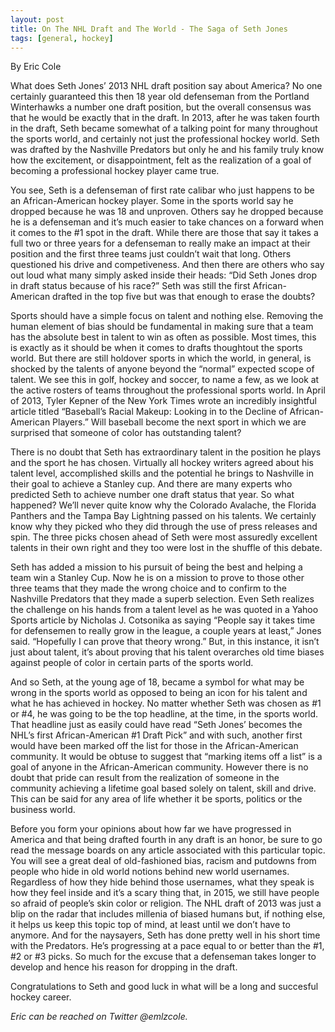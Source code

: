 ```yaml
---
layout: post
title: On The NHL Draft and The World - The Saga of Seth Jones
tags: [general, hockey]
---
```

By Eric Cole

What does Seth Jones’ 2013 NHL draft position say about America? No one certainly guaranteed this then 18 year old defenseman from the Portland Winterhawks a number one draft position, but the overall consensus was that he would be exactly that in the draft. In 2013, after he was taken fourth in the draft, Seth became somewhat of a talking point for many throughout the sports world, and certainly not just the professional hockey world. Seth was drafted by the Nashville Predators but only he and his family truly know how the excitement, or disappointment, felt as the realization of a goal of becoming a professional hockey player came true.

You see, Seth is a defenseman of first rate calibar who just happens to be an African-American hockey player. Some in the sports world say he dropped because he was 18 and unproven. Others say he dropped because he is a defenseman and it’s much easier to take chances on a forward when it comes to the #1 spot in the draft. While there are those that say it takes a full two or three years for a defenseman to really make an impact at their position and the first three teams just couldn’t wait that long. Others questioned his drive and competiveness. And then there are others who say out loud what many simply asked inside their heads: “Did Seth Jones drop in draft status because of his race?” Seth was still the first African-American drafted in the top five but was that enough to erase the doubts?

Sports should have a simple focus on talent and nothing else. Removing the human element of bias should be fundamental in making sure that a team has the absolute best in talent to win as often as possible. Most times, this is exactly as it should be when it comes to drafts thoughtout the sports world. But there are still holdover sports in which the world, in general, is shocked by the talents of anyone beyond the “normal” expected scope of talent. We see this in golf, hockey and soccer, to name a few, as we look at the active rosters of teams throughout the professional sports world. In April of 2013, Tyler Kepner of the New York Times wrote an incredibly insightful article titled “Baseball’s Racial Makeup: Looking in to the Decline of African-American Players.” Will baseball become the next sport in which we are surprised that someone of color has outstanding talent?

There is no doubt that Seth has extraordinary talent in the position he plays and the sport he has chosen. Virtually all hockey writers agreed about his talent level, accomplished skills and the potential he brings to Nashville in their goal to achieve a Stanley cup. And there are many experts who predicted Seth to achieve number one draft status that year. So what happened? We’ll never quite know why the Colorado Avalache, the Florida Panthers and the Tampa Bay Lightning passed on his talents. We certainly know why they picked who they did through the use of press releases and spin. The three picks chosen ahead of Seth were most assuredly excellent talents in their own right and they too were lost in the shuffle of this debate.

Seth has added a mission to his pursuit of being the best and helping a team win a Stanley Cup. Now he is on a mission to prove to those other three teams that they made the wrong choice and to confirm to the Nashville Predators that they made a superb selection. Even Seth realizes the challenge on his hands from a talent level as he was quoted in a Yahoo Sports article by Nicholas J. Cotsonika as saying “People say it takes time for defensemen to really grow in the league, a couple years at least,” Jones said. “Hopefully I can prove that theory wrong.” But, in this instance, it isn’t just about talent, it’s about proving that his talent overarches old time biases against people of color in certain parts of the sports world.

And so Seth, at the young age of 18, became a symbol for what may be wrong in the sports world as opposed to being an icon for his talent and what he has achieved in hockey. No matter whether Seth was chosen as #1 or #4, he was going to be the top headline, at the time, in the sports world. That headline just as easily could have read “Seth Jones’ becomes the NHL’s first African-American #1 Draft Pick” and with such, another first would have been marked off the list for those in the African-American community. It would be obtuse to suggest that “marking items off a list” is a goal of anyone in the African-American community. However there is no doubt that pride can result from the realization of someone in the community achieving a lifetime goal based solely on talent, skill and drive. This can be said for any area of life whether it be sports, politics or the business world.

Before you form your opinions about how far we have progressed in America and that being drafted fourth in any draft is an honor, be sure to go read the message boards on any article associated with this particular topic. You will see a great deal of old-fashioned bias, racism and putdowns from people who hide in old world notions behind new world usernames. Regardless of how they hide behind those usernames, what they speak is how they feel inside and it’s a scary thing that, in 2015, we still have people so afraid of people’s skin color or religion. The NHL draft of 2013 was just a blip on the radar that includes millenia of biased humans but, if nothing else, it helps us keep this topic top of mind, at least until we don’t have to anymore. And for the naysayers, Seth has done pretty well in his short time with the Predators.  He’s progressing at a pace equal to or better than the #1, #2 or #3 picks.  So much for the excuse that a defenseman takes longer to develop and hence his reason for dropping in the draft.

Congratulations to Seth and good luck in what will be a long and succesful hockey career.

<i>Eric can be reached on Twitter @emlzcole.</i>

